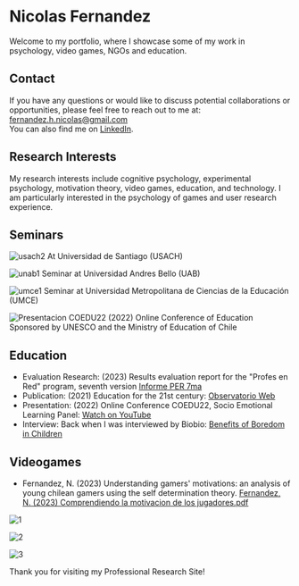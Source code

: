 # Nicolas Fernandez

Welcome to my portfolio, where I showcase some of my work in psychology, video games, NGOs and education.

## Contact

If you have any questions or would like to discuss potential collaborations or opportunities, please feel free to reach out to me at:  
fernandez.h.nicolas@gmail.com  
You can also find me on [LinkedIn](https://www.linkedin.com/in/nicolas-fernandez-a6596171/).

## Research Interests

My research interests include cognitive psychology, experimental psychology, motivation theory, video games, education, and technology. I am particularly interested in the psychology of games and user research experience.

## Seminars
![usach2](https://github.com/Psynicolas/psynicolas.github.io/assets/130244104/044ac298-cefd-439c-b2d4-628fa89cf17a)
At Universidad de Santiago (USACH)

![unab1](https://github.com/Psynicolas/psynicolas.github.io/assets/130244104/9c79ee4c-9321-429b-8275-4c9ba0ef32ad)
Seminar at Universidad Andres Bello (UAB)

![umce1](https://github.com/Psynicolas/psynicolas.github.io/assets/130244104/f19e96e0-8eaf-4eb6-aef2-cf8d96c42f14)
Seminar at Universidad Metropolitana de Ciencias de la Educación (UMCE) 

![Presentacion COEDU22 (2022)](https://github.com/Psynicolas/psynicolas.github.io/assets/130244104/e4073457-bd37-4202-aa1c-445e724c4ff3)
Online Conference of Education Sponsored by UNESCO and the Ministry of Education of Chile

## Education
- Evaluation Research: (2023) Results evaluation report for the "Profes en Red" program, seventh version [Informe PER 7ma](https://caserta.cl/wp-content/uploads/2023/12/informe-per_7ma.pdf)
- Publication: (2021) Education for the 21st century:  [Observatorio Web](https://caserta.cl/wp-content/uploads/2022/12/observatorio_web.pdf)
- Presentation: (2022) Online Conference COEDU22, Socio Emotional Learning Panel: [Watch on YouTube](https://www.youtube.com/watch?v=pJoHfEhnP64&ab_channel=Fundaci%C3%B3nCaserta)
- Interview: Back when I was interviewed by Biobio: [Benefits of Boredom in Children](https://www.biobiochile.cl/biobiotv/programas/la-vida-misma/2019/07/30/beneficios-del-aburrimiento-en-los-ninos.shtml)

## Videogames

- Fernandez, N. (2023) Understanding gamers' motivations: an analysis of young chilean gamers using the self determination theory.
[Fernandez, N. (2023) Comprendiendo la motivacion de los jugadores.pdf](https://github.com/Psynicolas/psynicolas.github.io/files/15234970/Fernandez.N.2023.Comprendiendo.la.motivacion.de.los.jugadores.pdf)

![1](https://user-images.githubusercontent.com/130244104/230736844-c7030214-1197-43a5-824e-ef6e5e9c2c0a.jpg)

![2](https://user-images.githubusercontent.com/130244104/230736845-9f85ea26-953b-46f3-b0a9-4093402e9591.jpg)

![3](https://user-images.githubusercontent.com/130244104/230736846-b3a3f72f-2df9-4d64-b273-931519e49671.jpg)

Thank you for visiting my Professional Research Site!

